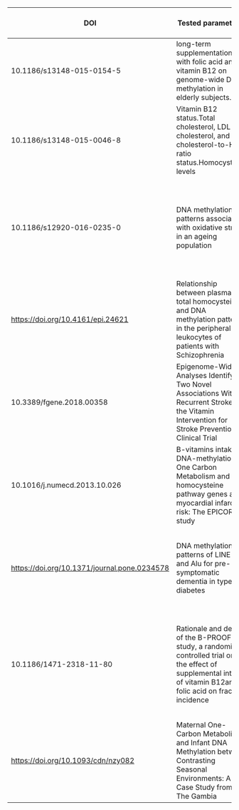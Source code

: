 | DOI                               	| Tested parameter/s                                                                                                                      	| Nature of participants                                                                                                                                                                                                                                                                                                                     	| No. of cohorts                                                                          	| Data availability 	| Availability of<br> RNA seq 	      | data requested status
|-----------------------------------	|-----------------------------------------------------------------------------------------------------------------------------------------	|--------------------------------------------------------------------------------------------------------------------------------------------------------------------------------------------------------------------------------------------------------------------------------------------------------------------------------------------	|-----------------------------------------------------------------------------------------	|-------------------	|-----------------------------	| ------------------------------------------- |
|  10.1186/s13148-015-0154-5         	| long-term supplementation with folic acid and vitamin B12 on genome-wide DNA methylation in elderly subjects.                           	| Participants with mildly elevated homocysteine levels, aged 65–75 years                                                                                                                                                                                                                                                                    	| 87 participants                                                                         	| Data available    	| Not available               	| all the data available and currently working on the data 
|  10.1186/s13148-015-0046-8         	| Vitamin B12 status.Total cholesterol, LDL cholesterol, and cholesterol-to-HDL ratio status.Homocysteine levels                          	| Females who are (i) non-pregnant at child- bearing age,(ii) in early pregnancy, and (iii) at delivery                                                                                                                                                                                                                                      	| 1408 participants,152 pregnant women living in Riyad KSA,1256 subjects from NDNS cohort 	| Data not available    	| not Available  | Data requested and no response yet                  	
| 10.1186/s12920-016-0235-0         	| DNA methylation patterns associated with oxidative stress in an ageing population                                       	| 1016 men and women at age 70 living in Uppsala in 2001.<br>The 1016 participants (50% women) have been extensively phenotyped.                                                                                                                                                                                                             	| 1016 participants                                                                       	| Data not available    	| Not available               	| data to be receieved in the end of august             	|
| https://doi.org/10.4161/epi.24621 	| Relationship between plasma total homocysteine and DNA methylation patterns in the peripheral leukocytes of patients with Schizophrenia 	| 42 male patients with Schizophrenia                                                                                                                                                                                                                                                                                                        	| 42 participants                                                                         	| Data not available    	| Not available               	| No responses from the corresponding author yet
|  10.3389/fgene.2018.00358         	| Epigenome-Wide Analyses Identify Two Novel Associations With Recurrent Stroke in the Vitamin Intervention for Stroke Prevention Clinical Trial                          	| participants aged 35 years or older with midly elevated homocysteine levels                                                                                                                                                                                                                                      	| 3860 participants 	| Data not available    	| not Available | corresponding author's email address is not working
|  10.1016/j.numecd.2013.10.026         	| B-vitamins intake, DNA-methylation of One Carbon Metabolism and homocysteine pathway genes and myocardial infarction risk: The EPICOR study                          	| 206 participants of myocardial infarction                                                                                                                                                                                                                                      	| 206 participants 	| Data not available    	| not Available | no responses from corresaponding authors yet
|  https://doi.org/10.1371/journal.pone.0234578         	| DNA methylation patterns of LINE-1 and Alu for pre-symptomatic dementia in type 2 diabetes                          	| 36 participants of type 2 diabetes                                                                                                                                                                                                                                      	| 36 participants 	| Data not available    	| not Available | gene expression data have requested from corresponding authors via a mail as a response to a reply
|  10.1186/1471-2318-11-80         	| Rationale and design of the B-PROOF study, a randomized controlled trial on the effect of supplemental intake of vitamin B12and folic acid on fracture incidence                          	| 2919 participants of aged 65 years and older, independently living or institutionalized, with an elevated homocysteine concentration (≥ 12 μmol/L)                                                                                                                                                                                                                                      	| 2919 participants 	| Data not available    	| not Available | no responses from corresaponding authors yet
|  https://doi.org/10.1093/cdn/nzy082         	| Maternal One-Carbon Metabolism and Infant DNA Methylation between Contrasting Seasonal Environments: A Case Study from The Gambia                          	| 120 mother-child pairs of Women of reproductive age (18–45 years)                                                                                                                                                                                                                                      	| 120 participants | Data not available    	| not Available | no responses from corresaponding authors yet